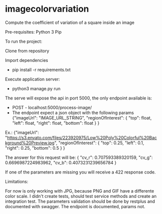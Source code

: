 # imagecolorvariation
Compute the coefficient of variation of a square inside an image

Pre-requisites:
Python 3
Pip

To run the project: 

Clone from repository

Import dependencies 
  - pip install -r requirements.txt

Execute application server:
  - python3 manage.py run

The serve will expose the api in port 5000, the only endpoint available is:
  - POST - localhost:5000/process-image/
  - The endpoint expect a json object with the following params
  {"imageUrl": "IMAGE_URL_STRING",
    "regionOfInterest": {
      "top": float,
      "left": float,
      "right": float,
      "bottom": float
    }
  }

  Ex.: 
  {"imageUrl": "https://s3.envato.com/files/223920975/Low%20Poly%20Colorful%20Background%20Preview.jpg",
    "regionOfInterest": {
    "top": 0.25,
    "left": 0.1,
    "right": 0.25,
    "bottom": 0.5
    }
  }

  The answer for this request will be:
  {
    "cv_r": 0.707593389320159,
    "cv_g": 0.6696987224983962,
    "cv_b": 0.4073231239656784
  }

  If one of the parameters are missing you will receive a 422 response code.

Limitations:

For now is only working with JPG, because PNG and GIF have a differente color scale.
I didn't create tests, should test service methods and create an integration test.
The parameters validation should be done by restplus and documented with swagger. The endpoint is documented, params not.
